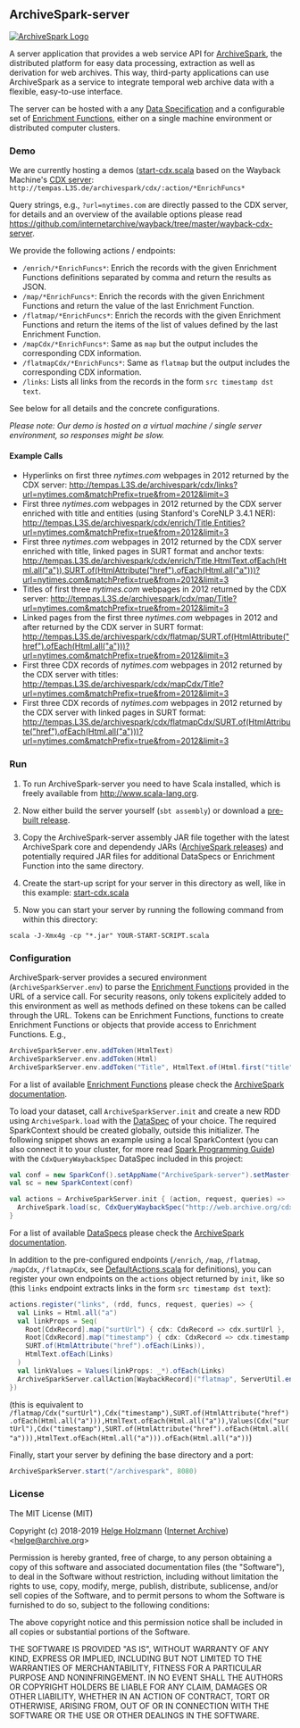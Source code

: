 ## ArchiveSpark-server

[![ArchiveSpark Logo](https://github.com/helgeho/ArchiveSpark/raw/master/logo.png)](https://github.com/helgeho/ArchiveSpark)

A server application that provides a web service API for [ArchiveSpark](https://github.com/helgeho/ArchiveSpark), the distributed platform for easy data processing, extraction as well as derivation for web archives. This way, third-party applications can use ArchiveSpark as a service to integrate temporal web archive data with a flexible, easy-to-use interface. 

The server can be hosted with a any [Data Specification](https://github.com/helgeho/ArchiveSpark/blob/master/docs/DataSpecs.md) and a configurable set of [Enrichment Functions](https://github.com/helgeho/ArchiveSpark/blob/master/docs/EnrichFuncs.md), either on a single machine environment or distributed computer clusters.

### Demo

We are currently hosting a demos ([start-cdx.scala](demos/start-cdx.scala) based on the Wayback Machine's [CDX server](https://github.com/internetarchive/wayback/tree/master/wayback-cdx-server): `http://tempas.L3S.de/archivespark/cdx/:action/*EnrichFuncs*`

Query strings, e.g., `?url=nytimes.com` are directly passed to the CDX server, for details and an overview of the available options please read https://github.com/internetarchive/wayback/tree/master/wayback-cdx-server.

We provide the following actions / endpoints:
* `/enrich/*EnrichFuncs*`: Enrich the records with the given Enrichment Functions definitions separated by comma and return the results as JSON.
* `/map/*EnrichFuncs*`: Enrich the records with the given Enrichment Functions and return the value of the last Enrichment Function.
* `/flatmap/*EnrichFuncs*`: Enrich the records with the given Enrichment Functions and return the items of the list of values defined by the last Enrichment Function.
* `/mapCdx/*EnrichFuncs*`: Same as `map` but the output includes the corresponding CDX information.
* `/flatmapCdx/*EnrichFuncs*`: Same as `flatmap` but the output includes the corresponding CDX information.
* `/links`: Lists all links from the records in the form `src timestamp dst text`.

See below for all details and the concrete configurations.

*Please note: Our demo is hosted on a virtual machine / single server environment, so responses might be slow.*

#### Example Calls


* Hyperlinks on first three *nytimes.com* webpages in 2012 returned by the CDX server: http://tempas.L3S.de/archivespark/cdx/links?url=nytimes.com&matchPrefix=true&from=2012&limit=3
* First three *nytimes.com* webpages in 2012 returned by the CDX server enriched with title and entities (using Stanford's CoreNLP 3.4.1 NER): http://tempas.L3S.de/archivespark/cdx/enrich/Title,Entities?url=nytimes.com&matchPrefix=true&from=2012&limit=3
* First three *nytimes.com* webpages in 2012 returned by the CDX server enriched with title, linked pages in SURT format and anchor texts: http://tempas.L3S.de/archivespark/cdx/enrich/Title,HtmlText.ofEach(Html.all("a")),SURT.of(HtmlAttribute("href").ofEach(Html.all("a")))?url=nytimes.com&matchPrefix=true&from=2012&limit=3
* Titles of first three *nytimes.com* webpages in 2012 returned by the CDX server: http://tempas.L3S.de/archivespark/cdx/map/Title?url=nytimes.com&matchPrefix=true&from=2012&limit=3
* Linked pages from the first three *nytimes.com* webpages in 2012 and after returned by the CDX server in SURT format: http://tempas.L3S.de/archivespark/cdx/flatmap/SURT.of(HtmlAttribute("href").ofEach(Html.all("a")))?url=nytimes.com&matchPrefix=true&from=2012&limit=3
* First three CDX records of *nytimes.com* webpages in 2012 returned by the CDX server with titles: http://tempas.L3S.de/archivespark/cdx/mapCdx/Title?url=nytimes.com&matchPrefix=true&from=2012&limit=3
* First three CDX records of *nytimes.com* webpages in 2012 returned by the CDX server with linked pages in SURT format: http://tempas.L3S.de/archivespark/cdx/flatmapCdx/SURT.of(HtmlAttribute("href").ofEach(Html.all("a")))?url=nytimes.com&matchPrefix=true&from=2012&limit=3

### Run

1. To run ArchiveSpark-server you need to have Scala installed, which is freely available from http://www.scala-lang.org.

2. Now either build the server yourself (`sbt assembly`) or download a [pre-built release](https://github.com/helgeho/ArchiveSpark-server/releases).

3. Copy the ArchiveSpark-server assembly JAR file together with the latest ArchiveSpark core and dependendy JARs ([ArchiveSpark releases](https://github.com/helgeho/ArchiveSpark/releases)) and potentially required JAR files for additional DataSpecs or Enrichment Function into the same directory.

4. Create the start-up script for your server in this directory as well, like in this example: [start-cdx.scala](demos/start-cdx.scala)
   
5. Now you can start your server by running the following command from within this directory:

```
scala -J-Xmx4g -cp "*.jar" YOUR-START-SCRIPT.scala
``` 

### Configuration

ArchiveSpark-server provides a secured environment (`ArchiveSparkServer.env`) to parse the [Enrichment Functions](https://github.com/helgeho/ArchiveSpark/blob/master/docs/EnrichFuncs.md) provided in the URL of a service call. For security reasons, only tokens explicitely added to this environment as well as methods defined on these tokens can be called through the URL. Tokens can be Enrichment Functions, functions to create Enrichment Functions or objects that provide access to Enrichment Functions. E.g.,

```scala
ArchiveSparkServer.env.addToken(HtmlText)
ArchiveSparkServer.env.addToken(Html)
ArchiveSparkServer.env.addToken("Title", HtmlText.of(Html.first("title")))
```

For a list of available [Enrichment Functions](https://github.com/helgeho/ArchiveSpark/blob/master/docs/EnrichFuncs.md) please check the [ArchiveSpark documentation](https://github.com/helgeho/ArchiveSpark/blob/master/docs/README.md).

To load your dataset, call `ArchiveSparkServer.init` and create a new RDD using `ArchiveSpark.load` with the [DataSpec](https://github.com/helgeho/ArchiveSpark/blob/master/docs/DataSpecs.md) of your choice. The required SparkContext should be created globally, outside this initializer. The following snippet shows an example using a local SparkContext (you can also connect it to your cluster, for more read [Spark Programming Guide](https://spark.apache.org/docs/latest/rdd-programming-guide.html)) with the `CdxQueryWaybackSpec` DataSpec included in this project:

```scala
val conf = new SparkConf().setAppName("ArchiveSpark-server").setMaster("local[*]")
val sc = new SparkContext(conf)

val actions = ArchiveSparkServer.init { (action, request, queries) =>
  ArchiveSpark.load(sc, CdxQueryWaybackSpec("http://web.archive.org/cdx/search/cdx", queries))
}
```

For a list of available [DataSpecs](https://github.com/helgeho/ArchiveSpark/blob/master/docs/DataSpecs.md) please check the [ArchiveSpark documentation](https://github.com/helgeho/ArchiveSpark/blob/master/docs/README.md).

In addition to the pre-configured endpoints (`/enrich`, `/map`, `/flatmap`, `/mapCdx`, `/flatmapCdx`, see [DefaultActions.scala](src/main/scala/org/archive/archivespark/server/DefaultActions.scala) for definitions), you can register your own endpoints on the `actions` object returned by `init`, like so (this `links` endpoint extracts links in the form `src timestamp dst text`):

```scala
actions.register("links", (rdd, funcs, request, queries) => {
  val Links = Html.all("a")
  val linkProps = Seq(
    Root[CdxRecord].map("surtUrl") { cdx: CdxRecord => cdx.surtUrl },
    Root[CdxRecord].map("timestamp") { cdx: CdxRecord => cdx.timestamp },
    SURT.of(HtmlAttribute("href").ofEach(Links)),
    HtmlText.ofEach(Links)
  )
  val linkValues = Values(linkProps: _*).ofEach(Links)
  ArchiveSparkServer.callAction[WaybackRecord]("flatmap", ServerUtil.enrich(rdd)(linkProps), Seq(linkValues), request, queries)
})
```

(this is equivalent to `/flatmap/Cdx("surtUrl"),Cdx("timestamp"),SURT.of(HtmlAttribute("href").ofEach(Html.all("a"))),HtmlText.ofEach(Html.all("a")),Values(Cdx("surtUrl"),Cdx("timestamp"),SURT.of(HtmlAttribute("href").ofEach(Html.all("a"))),HtmlText.ofEach(Html.all("a"))).ofEach(Html.all("a"))`)

Finally, start your server by defining the base directory and a port:

```scala
ArchiveSparkServer.start("/archivespark", 8080)
```

### License

The MIT License (MIT)

Copyright (c) 2018-2019 [Helge Holzmann](http://www.HelgeHolzmann.de) ([Internet Archive](http://www.archive.org)) <[helge@archive.org](mailto:helge@archive.org)>

Permission is hereby granted, free of charge, to any person obtaining a copy
of this software and associated documentation files (the "Software"), to deal
in the Software without restriction, including without limitation the rights
to use, copy, modify, merge, publish, distribute, sublicense, and/or sell
copies of the Software, and to permit persons to whom the Software is
furnished to do so, subject to the following conditions:

The above copyright notice and this permission notice shall be included in all
copies or substantial portions of the Software.

THE SOFTWARE IS PROVIDED "AS IS", WITHOUT WARRANTY OF ANY KIND, EXPRESS OR
IMPLIED, INCLUDING BUT NOT LIMITED TO THE WARRANTIES OF MERCHANTABILITY,
FITNESS FOR A PARTICULAR PURPOSE AND NONINFRINGEMENT. IN NO EVENT SHALL THE
AUTHORS OR COPYRIGHT HOLDERS BE LIABLE FOR ANY CLAIM, DAMAGES OR OTHER
LIABILITY, WHETHER IN AN ACTION OF CONTRACT, TORT OR OTHERWISE, ARISING FROM,
OUT OF OR IN CONNECTION WITH THE SOFTWARE OR THE USE OR OTHER DEALINGS IN THE
SOFTWARE.
